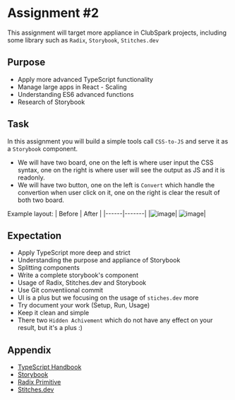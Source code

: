 # Assignment #2 
This assignment will target more appliance in ClubSpark projects, including some library such as `Radix`, `Storybook`, `Stitches.dev` 
## Purpose
 - Apply more advanced TypeScript functionality
 - Manage large apps in React - Scaling
 - Understanding ES6 advanced functions
 - Research of Storybook

## Task
 In this assignment you will build a simple tools call `CSS-to-JS` and serve it as a `Storybook` component.
  - We will have two board, one on the left is where user input the CSS syntax, one on the right is where user will see the output as JS and it is readonly.
  - We will have two button, one on the left is `Convert` which handle the convertion when user click on it, one on the right is clear the result of both two board.

 Example layout:
 | Before | After |
 |------|-------|
 |![image](https://user-images.githubusercontent.com/101234759/179920749-17b136d8-d2be-4699-bf41-0709487ac404.png)| ![image](https://user-images.githubusercontent.com/101234759/179920882-030000d2-e8f4-4bf3-87c6-d7550c85eeb9.png)|

 
## Expectation
 - Apply TypeScript more deep and strict
 - Understanding the purpose and appliance of Storybook
 - Splitting components
 - Write a complete storybook's component
 - Usage of Radix, Stitches.dev and Storybook
 - Use Git conventiional commit
 - UI is a plus but we focusing on the usage of `stiches.dev` more
 - Try document your work (Setup, Run, Usage)
 - Keep it clean and simple
 - There two `Hidden Achivement` which do not have any effect on your result, but it's a plus :)

## Appendix
 - [TypeScript Handbook](https://www.typescriptlang.org/docs/handbook/intro.html)
 - [Storybook](https://storybook.js.org/docs/react/get-started/introduction)
 - [Radix Primitive](https://www.radix-ui.com/docs/primitives/overview/introduction)
 - [Stitches.dev](https://stitches.dev/docs/installation)

